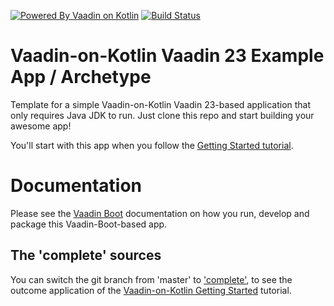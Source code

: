 [![Powered By Vaadin on Kotlin](http://vaadinonkotlin.eu/iconography/vok_badge.svg)](http://vaadinonkotlin.eu)
[![Build Status](https://github.com/mvysny/vok-helloworld-app/actions/workflows/gradle.yml/badge.svg)](https://github.com/mvysny/vok-helloworld-app/actions/workflows/gradle.yml)

# Vaadin-on-Kotlin Vaadin 23 Example App / Archetype

Template for a simple Vaadin-on-Kotlin Vaadin 23-based application that only
requires Java JDK to run. Just clone this repo and start building your awesome app!

You'll start with this app when you follow the [Getting Started tutorial](https://www.vaadinonkotlin.eu/tutorial/).

# Documentation

Please see the [Vaadin Boot](https://github.com/mvysny/vaadin-boot#preparing-environment) documentation
on how you run, develop and package this Vaadin-Boot-based app.

## The 'complete' sources

You can switch the git branch from 'master' to ['complete'](../../tree/complete), to see the outcome application of the
[Vaadin-on-Kotlin Getting Started](http://www.vaadinonkotlin.eu/gettingstarted-v10.html) tutorial.
